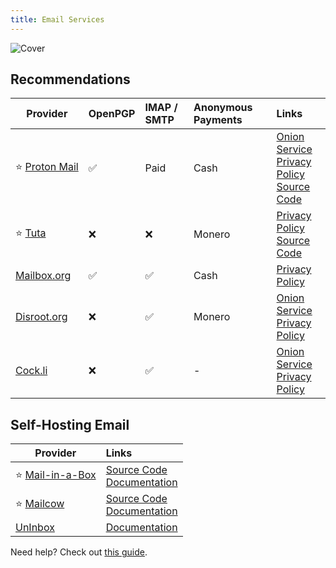 ```yaml
---
title: Email Services
---
```


![Cover](../../assets/email-services.png)

## Recommendations

| Provider | OpenPGP | IMAP / SMTP | Anonymous Payments | Links |
| --- | :-- | :-- | :-- | :-- |
| :star:&nbsp;[Proton&nbsp;Mail](https://proton.me/mail) | :white_check_mark: | Paid | Cash | [Onion Service](https://protonmailrmez3lotccipshtkleegetolb73fuirgj7r4o4vfu7ozyd.onion/)<br/>[Privacy Policy](https://proton.me/legal/privacy)<br/>[Source Code](https://github.com/ProtonMail)  |
| :star: [Tuta](https://tuta.com/) | :x: | :x: | Monero | [Privacy Policy](https://tuta.com/privacy)<br/>[Source Code](https://github.com/tutao/tutanota)  |
| [Mailbox.org](https://mailbox.org/) | :white_check_mark: | :white_check_mark: | Cash | [Privacy Policy](https://mailbox.org/en/data-protection-privacy-policy)  |
| [Disroot.org](https://disroot.org/en/services/email) | :x: | :white_check_mark: | Monero | [Onion Service](https://disroot.org/en/tor)<br/>[Privacy Policy](https://disroot.org/en/privacy_policy)  |
| [Cock.li](https://cock.li/) | :x: | :white_check_mark: | - | [Onion Service](https://rurcblzhmdk22kttfkel2zduhyu3r6to7knyc7wiorzrx5gw4c3lftad.onion/)<br/>[Privacy Policy](https://cock.li/privacy)  |

## Self-Hosting Email

| Provider | Links |
| --- | :-- |
| :star: [Mail-in-a-Box](https://mailinabox.email/) | [Source Code](https://github.com/mail-in-a-box/mailinabox)<br/>[Documentation](https://mailinabox.email/guide.html)  |
| :star: [Mailcow](https://mailcow.email/) | [Source Code](https://github.com/mailcow/mailcow-dockerized)<br/>[Documentation](https://docs.mailcow.email/)  |
| [UnInbox](https://github.com/un/inbox) | [Documentation](https://github.com/un/inbox#self-hosting) |

Need help? Check out [this guide](https://www.c0ffee.net/blog/mail-server-guide).